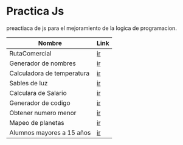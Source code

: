 # Practica Js

preactiaca de js para el mejoramiento de la logica de programacion.

| Nombre  | Link   |
| ------------ | ------------ |
|RutaComercial  | [ir](https://github.com/ibarguen-dev/Taller_jueves/blob/main/punto_uno.js "ir") |
|Generador de nombres | [ir](https://github.com/ibarguen-dev/Taller_jueves/blob/main/punto_dos.js "ir") |
|Calculadora de temperatura | [ir](https://github.com/ibarguen-dev/Taller_jueves/blob/main/punto_tres.js "ir")| 
|Sables de luz| [ir](https://github.com/ibarguen-dev/Taller_jueves/blob/main/punto_cuatro.js "ir")|
|Calculara de Salario |  [ir](https://github.com/ibarguen-dev/Taller_jueves/blob/main/punto_cinco.js "ir")| 
|Generador de codigo | [ir](https://github.com/ibarguen-dev/Taller_jueves/blob/main/punto_seis.js "ir") |
|Obtener numero menor|[ir](https://github.com/ibarguen-dev/Taller_jueves/blob/main/punto_siete.js "ir")|
|Mapeo de planetas| [ir](https://github.com/ibarguen-dev/Taller_jueves/blob/main/punto_ocho.js "ir")|
|Alumnos mayores a 15 años| [ir](https://github.com/ibarguen-dev/Taller_jueves/blob/main/punto_nueve.js "ir")|

